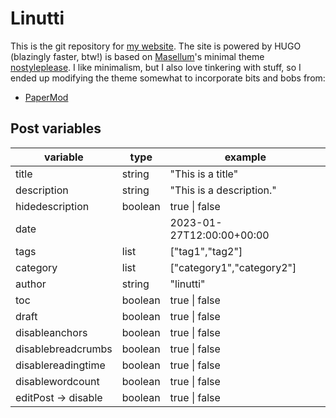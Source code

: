 # Linutti

This is the git repository for [my website](https://linutti.com). The site is powered by HUGO (blazingly faster, btw!) is based on [Masellum](https://github.com/Masellum)'s minimal theme [nostyleplease](https://github.com/Masellum/hugo-theme-nostyleplease). I like minimalism, but I also love tinkering with stuff, so I ended up modifying the theme somewhat to incorporate bits and bobs from:
- [PaperMod](https://github.com/adityatelange/hugo-PaperMod)

## Post variables

| variable | type  | example  |
|---|---|---|
| title  | string  | "This is a title"  |
| description | string | "This is a description." |
| hidedescription | boolean | true \| false |
| date  |   | 2023-01-27T12:00:00+00:00  |
| tags  | list  | ["tag1","tag2"]  |
| category  | list  | ["category1","category2"]  |
| author  | string  | "linutti"  |
| toc  | boolean  | true \| false  |
| draft  | boolean  | true \| false |
| disableanchors  | boolean  | true \| false  |
| disablebreadcrumbs  | boolean  | true \| false  |
| disablereadingtime  | boolean  | true \| false  |
| disablewordcount  | boolean  | true \| false  |
| editPost -> disable  | boolean  | true \| false  |
